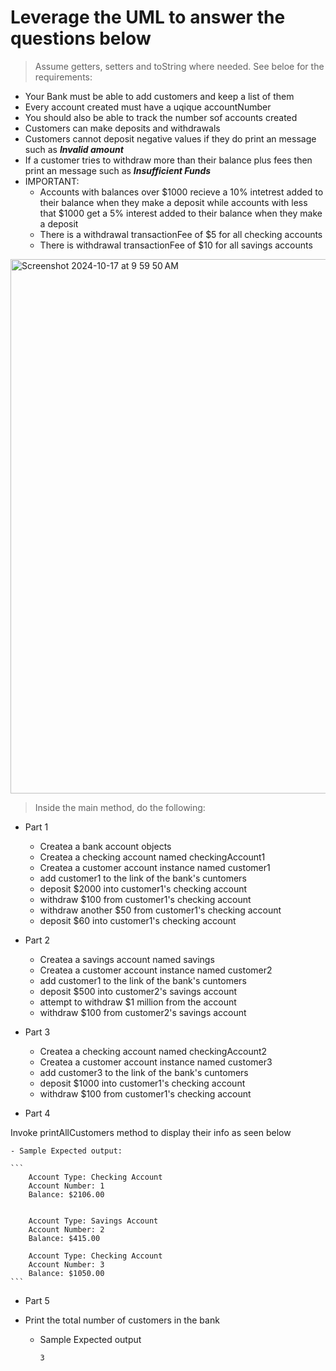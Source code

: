 # Leverage the UML to answer the questions below
> Assume getters, setters and toString where needed. See beloe for the requirements:

- Your Bank must be able to add customers and keep a list of them
- Every account created must have a uqique accountNumber
- You should also be able to track the number sof accounts created
- Customers can make deposits and withdrawals
- Customers cannot deposit negative values if they do print an message such as ***Invalid amount***
- If a customer tries to withdraw more than their balance plus fees then  print an message such as ***Insufficient Funds***
- IMPORTANT:
  - Accounts with balances over $1000 recieve a 10% intetrest added to their balance when they make a deposit while accounts with less that $1000 get a 5% interest added to their balance when they make a deposit
  -  There is a withdrawal transactionFee of  $5 for all checking accounts
  -  There is withdrawal  transactionFee of  $10 for all savings accounts

<img width="855" alt="Screenshot 2024-10-17 at 9 59 50 AM" src="https://github.com/user-attachments/assets/6853df8e-cd42-4f52-9da5-6f1ed78292b6">



> Inside the main method, do the following:

- Part 1

  -  Createa a bank account objects
  -  Createa a checking account named checkingAccount1
  -  Createa a customer account instance named customer1
  -  add customer1 to the link of the bank's cuntomers
  -  deposit $2000 into customer1's checking account
  -  withdraw $100 from customer1's checking account
  -  withdraw another $50 from customer1's checking account
  -  deposit $60 into customer1's checking account
 
   
- Part 2

  -   Createa a savings account named savings
  -   Createa a customer account instance named customer2
  -   add customer1 to the link of the bank's cuntomers
  -   deposit $500 into customer2's savings account
  -   attempt to withdraw $1 million from the account
  -   withdraw $100 from customer2's savings account


- Part 3

  -  Createa a checking account named checkingAccount2
  -  Createa a customer account instance named customer3
  -  add customer3 to the link of the bank's cuntomers
  -  deposit $1000 into customer1's checking account
  -  withdraw $100 from customer1's checking account


- Part 4

 Invoke printAllCustomers method to display their info as seen below

    - Sample Expected output:

    ```
        Account Type: Checking Account
        Account Number: 1
        Balance: $2106.00  
    
    
        Account Type: Savings Account
        Account Number: 2
        Balance: $415.00  
    
        Account Type: Checking Account
        Account Number: 3
        Balance: $1050.00  
    ```

- Part 5

 - Print the total number of customers in the bank

   - Sample Expected output
      ```
      3
    ```
